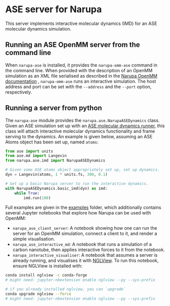 ASE server for Narupa
========================

This server implements interactive molecular dynamics (IMD) for an ASE molecular dynamics simulation. 

Running an ASE OpenMM server from the command line
-----------------------------------------------

When `narupa-ase` is installed, it provides the `narupa-omm-ase`
command in the command line. When provided with the description of an
OpenMM simulation as an XML file serialised as described in the [Narupa OpenMM documentation](../narupa-openmm/README.md) 
, `narupa-omm-ase` runs an interactive simulation. 
The host address and port can be set with
the `--address` and the `--port` option, respectively.


Running a server from python
----------------------------

The `narupa-ase` module provides the
`narupa.ase.NarupaASEDynamics` class. Given an ASE simulation set up with an 
[ASE molecular dynamics runner](https://wiki.fysik.dtu.dk/ase/ase/md.html), this class will 
attach interactive molecular dynamics functionality and frame serving to the dynamics. 
An example is given below, assuming an ASE Atoms object has been set up, named `atoms`:

```python
from ase import units
from ase.md import Langevin
from narupa.ase.imd import NarupaASEDynamics

# Given some ASE atoms object appropriately set up, set up dynamics.
dyn = Langevin(atoms, 1 * units.fs, 300, 0.1)

# Set up a basic Narupa server to run the interactive dynamics.
with NarupaASEDynamics.basic_imd(dyn) as imd:
    while True:
        imd.run(100)
```

Full examples are given in the [examples](./examples) folder, which additionally
contains several Jupyter notebooks that explore how Narupa can be used with OpenMM:

* `narupa_ase_client_server`: A notebook showing how one can run the server for an OpenMM simulation, 
connect a client to it, and render a simple visualisation. 
* `narupa_ase_interactive_md`: A notebook that runs a simulation of a carbon nanotube, then applies
interactive forces to it from the notebook.
* `narupa_interactive_visualiser`: A notebook that assumes a server is already running, and visualises it
with [NGLView](https://github.com/arose/nglview). To run this notebook, ensure NGLView is installed with:

```bash
conda install nglview -c conda-forge
# might need: jupyter-nbextension enable nglview --py --sys-prefix

# if you already installed nglview, you can `upgrade`
conda upgrade nglview --force
# might need: jupyter-nbextension enable nglview --py --sys-prefix
```



